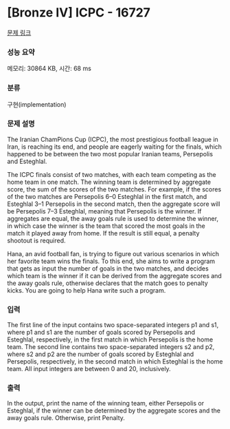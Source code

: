 # [Bronze IV] ICPC - 16727 

[문제 링크](https://www.acmicpc.net/problem/16727) 

### 성능 요약

메모리: 30864 KB, 시간: 68 ms

### 분류

구현(implementation)

### 문제 설명

The Iranian ChamPions Cup (ICPC), the most prestigious football league in Iran, is reaching its end, and people are eagerly waiting for the finals, which happened to be between the two most popular Iranian teams, Persepolis and Esteghlal.

The ICPC finals consist of two matches, with each team competing as the home team in one match. The winning team is determined by aggregate score, the sum of the scores of the two matches. For example, if the scores of the two matches are Persepolis 6–0 Esteghlal in the first match, and Esteghlal 3–1 Persepolis in the second match, then the aggregate score will be Persepolis 7–3 Esteghlal, meaning that Persepolis is the winner. If aggregates are equal, the away goals rule is used to determine the winner, in which case the winner is the team that scored the most goals in the match it played away from home. If the result is still equal, a penalty shootout is required.

Hana, an avid football fan, is trying to figure out various scenarios in which her favorite team wins the finals. To this end, she aims to write a program that gets as input the number of goals in the two matches, and decides which team is the winner if it can be derived from the aggregate scores and the away goals rule, otherwise declares that the match goes to penalty kicks. You are going to help Hana write such a program.
### 입력 

 The first line of the input contains two space-separated integers p1 and s1, where p1 and s1 are the number of goals scored by Persepolis and Esteghlal, respectively, in the first match in which Persepolis is the home team. The second line contains two space-separated integers s2 and p2, where s2 and p2 are the number of goals scored by Esteghlal and Persepolis, respectively, in the second match in which Esteghlal is the home team. All input integers are between 0 and 20, inclusively.
### 출력 

 In the output, print the name of the winning team, either Persepolis or Esteghlal, if the winner can be determined by the aggregate scores and the away goals rule. Otherwise, print Penalty.


